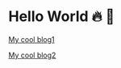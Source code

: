 # Hello World 🔥 🚀
[My cool blog1](blog/handling_properties "My cool blog1")

[My cool blog2](blog/serialized_and_deserialized_objects "My cool blog3")